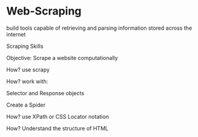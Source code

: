 # Web-Scraping
build tools capable of retrieving and parsing information stored across the internet

Scraping Skills

Objective: Scrape a website computationally

How? use scrapy

How? work with:

Selector and Response objects

Create a Spider

How? use XPath or CSS Locator notation

How? Understand the structure of HTML
